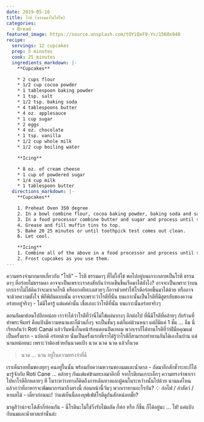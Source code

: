 ```yaml
---
date: 2019-05-16
title: โรตี (ธรรมดาไม่ใส่ไข่)
categories:
  - Bread
featured_image: https://source.unsplash.com/tOYiQxF9-Ys/1560x940
recipe:
  servings: 12 cupcakes
  prep: 5 minutes
  cook: 25 minutes
  ingredients_markdown: |-
    **Cupcakes**

    * 2 cups flour
    * 1/2 cup cocoa powder
    * 1 tablespoon baking powder
    * 1 tsp. salt
    * 1/2 tsp. baking soda
    * 4 tablespoons butter
    * 4 oz. applesauce
    * 1 cup sugar
    * 2 eggs
    * 4 oz. chocolate
    * 1 tsp. vanilla
    * 1/2 cup whole milk
    * 1/2 cup boiling water

    **Icing**

    * 8 oz. of cream cheese
    * 1 cup of powdered sugar
    * 1/4 cup milk
    * 1 tablespoon butter
  directions_markdown: |-
    **Cupcakes**

    1. Preheat Oven 350 degree
    2. In a bowl combine flour, cocoa baking powder, baking soda and salt.
    3. In a food processor combine butter and sugar and process until smooth. Add the eggs, 4 oz. of chocolate pieces and vanilla. Add half of the flour mixture and ½ of the milk. Process and add the other half of the flour and the remainder of the milk. Slowly, add the hot water.
    4. Grease and fill muffin tins to top.
    5. Bake 20 25 minutes or until toothpick test comes out clean.
    6. Let cool.

    **Icing**
    1. Combine all of the above in a food processor and process until smooth. Refrigerate.
    2. Frost cupcakes as you use them.
---
```

ความทรงจำมากมายเกี่ยวกับ "โรตี" - โรตี ธรรมดาๆ ที่ไม่ใส่ไข่ พอไปอยู่บนเกาะกลายเป็นโรตี ธรรมดาๆ ที่อร่อยไม่ธรรมดา อาจจะเป็นเพราะเราสงสัยกันว่ารถเข็นขึ้นเรือมาได้ยังไง? อาจจะเป็นเพราะว่าบนเกาะเราไม่ได้คิดว่าจะมาเจอโรตี หรือบางทีทะเลสวยๆ ก็อาจช่วยทำให้โรตีอร่อยขึ้นมาได้ด้วย หรืออาจจะด้วยความตั้งใจ พิถีพิถันแบบนั้น อาจจะเพราะว่าโรตีที่นั่น บนเกาะนั้นเป็นโรตีที่มีสูตรลับของความอร่อยอยู่จริงๆ - ไม่มีใครรู้ แต่แค่คำนั้น เชื่อเถอะว่าโรตีที่นั่น บนเกาะนั้นอร่อยจริงๆ

ตอนถัดมาย้อนไปอีกหน่อย เราจำได้ว่าโรตีที่ว่านี่ไม่ใช่แผ่นบางๆ อีกต่อไป ที่นี่มีโรตีที่คล้ายๆ กับร้านที่ท่าพระจันทร์ คือแป้งมีความหนาและก็ม้วนกึ่งๆ จะเป็นชั้นๆ แต่ก็แค่ม้วนหนา แต่ก็มีแค่ 1 ชั้น ... อืม นี่เรียกกันว่า Roti Canai แล้ววันหนึ่งในหน้าร้อนตอนปิดเทอม พวกเราก็ได้ทานโรตีที่ว่าฝีมือคุณแม่เป็นครั้งแรก - แปลกดี อร่อยด้วย นั่นเป็นครั้งแรกที่เราได้รู้ว่าโรตีก็สามารถทำทานกันได้เองในบ้าน แต่นานหน่อยนะ เพราะว่าต้องช่วยกันนวดแป้ง นวด นวด นวด แล้วก็นวด

> นวด ... นาน อยู่ในความทรงจำที่ดี

เราเห็นรอยยิ้มของทุกๆ คนอยู่ในนั้น พร้อมกับความหวานของนมและน้ำตาล - ถัดมาอีกสักชั่วระยะก็ได้มารู้จักกับ Roti Cane ... คล้ายๆ กันแต่แค่ข้ามทะเลมาอีกที่ จากโรตีบนเกาะเล็กๆ ความทรงจำพาเราไปหาโรตีอีกหลายๆ ที ในระหว่างทางก็คิดถึงการเดินทางและผู้คนในระหว่างนั้นไปด้วย นานแค่ไหนแล้วกว่าที่อาหารจะพัฒนาการมาถึงตรงนี้ ก่อนหน้านี้วันๆ พวกเราทานอะไรกัน? ⁘ ก่อไฟ / ล่าสัตว์ / หาผลไม้ - เดี๋ยวก่อนนะ! ว่าแต่เย็นนี้ลองบุฟเฟ่ต์โรตีดูกันสักหน่อยมั๊ย?

มาดูสิว่าน่าจะได้สักกี่ท่อนกัน - นี่โรตีนะไม่ใช่วิ่งรับไม้ผลัด กี่ห่อ หรือ กี่ชิ้น ก็ได้อยู่นะ ... ใช่! แค่แป้งกับนมและน้ำตาลเท่านั้นล่ะ
